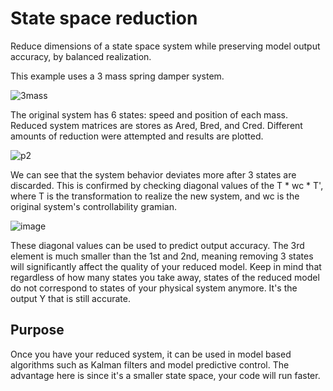 # State space reduction
Reduce dimensions of a state space system while preserving model output accuracy, by balanced realization.

This example uses a 3 mass spring damper system. 

![3mass](https://user-images.githubusercontent.com/37086122/56441950-c4677900-62bc-11e9-992d-7cdd5a8c9b83.PNG)

The original system has 6 states: speed and position of each mass. Reduced system matrices are stores as Ared, Bred, and Cred. Different amounts of reduction were attempted and results are plotted. 

![p2](https://user-images.githubusercontent.com/37086122/56442137-8d459780-62bd-11e9-8ed3-979abf327f8c.jpg)

We can see that the system behavior deviates more after 3 states are discarded. This is confirmed by checking diagonal values of the T * wc * T', where T is the transformation to realize the new system, and wc is the original system's controllability gramian. 

![image](https://user-images.githubusercontent.com/37086122/56442301-35f3f700-62be-11e9-84d4-f3656356bfbd.png)

These diagonal values can be used to predict output accuracy. The 3rd element is much smaller than the 1st and 2nd, meaning removing 3 states will significantly affect the quality of your reduced model. Keep in mind that regardless of how many states you take away, states of the reduced model do not correspond to states of your physical system anymore. It's the output Y that is still accurate.

## Purpose
Once you have your reduced system, it can be used in model based algorithms such as Kalman filters and model predictive control. The advantage here is since it's a smaller state space, your code will run faster.
